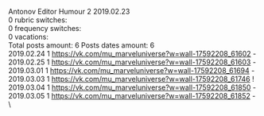 Antonov	Editor Humour 2 2019.02.23\
0 rubric switches:\
0 frequency switches:\
0 vacations:\
Total posts amount: 6	Posts dates amount: 6\
2019.02.24 1 https://vk.com/mu_marveluniverse?w=wall-17592208_61602 - \
2019.02.25 1 https://vk.com/mu_marveluniverse?w=wall-17592208_61603 - \
2019.03.01 1 https://vk.com/mu_marveluniverse?w=wall-17592208_61694 - \
2019.03.03 1 https://vk.com/mu_marveluniverse?w=wall-17592208_61746 ! \
2019.03.04 1 https://vk.com/mu_marveluniverse?w=wall-17592208_61850 - \
2019.03.05 1 https://vk.com/mu_marveluniverse?w=wall-17592208_61852 - \
